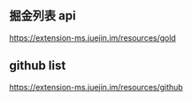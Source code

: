 ## 掘金列表 api 
https://extension-ms.juejin.im/resources/gold

## github list
https://extension-ms.juejin.im/resources/github
 